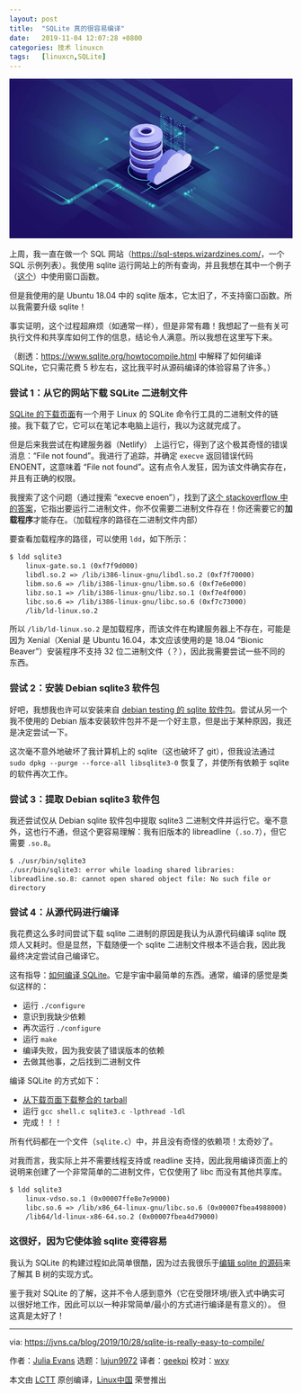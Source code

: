 ```yaml
---
layout: post
title:	"SQLite 真的很容易编译"
date:	2019-11-04 12:07:28 +0800 
categories:	技术 linuxcn 
tags:	[linuxcn,SQLite]
---
```



![](/Asserts/Images/album/201911/04/120656cedfznzenxxvmxq1.jpg)


上周，我一直在做一个 SQL 网站（<https://sql-steps.wizardzines.com/>，一个 SQL 示例列表）。我使用 sqlite 运行网站上的所有查询，并且我想在其中一个例子（[这个](https://sql-steps.wizardzines.com/lag.html)）中使用窗口函数。


但是我使用的是 Ubuntu 18.04 中的 sqlite 版本，它太旧了，不支持窗口函数。所以我需要升级 sqlite！


事实证明，这个过程超麻烦（如通常一样），但是非常有趣！我想起了一些有关可执行文件和共享库如何工作的信息，结论令人满意。所以我想在这里写下来。


（剧透：<https://www.sqlite.org/howtocompile.html> 中解释了如何编译 SQLite，它只需花费 5 秒左右，这比我平时从源码编译的体验容易了许多。）


### 尝试 1：从它的网站下载 SQLite 二进制文件


[SQLite 的下载页面](https://www.sqlite.org/download.html)有一个用于 Linux 的 SQLite 命令行工具的二进制文件的链接。我下载了它，它可以在笔记本电脑上运行，我以为这就完成了。


但是后来我尝试在构建服务器（Netlify） 上运行它，得到了这个极其奇怪的错误消息：“File not found”。我进行了追踪，并确定 `execve` 返回错误代码 ENOENT，这意味着 “File not found”。这有点令人发狂，因为该文件确实存在，并且有正确的权限。


我搜索了这个问题（通过搜索 “execve enoen”），找到了[这个 stackoverflow 中的答案](https://stackoverflow.com/questions/5234088/execve-file-not-found-when-stracing-the-very-same-file)，它指出要运行二进制文件，你不仅需要二进制文件存在！你还需要它的**加载程序**才能存在。（加载程序的路径在二进制文件内部）


要查看加载程序的路径，可以使用 `ldd`，如下所示：



```
$ ldd sqlite3
    linux-gate.so.1 (0xf7f9d000)
    libdl.so.2 => /lib/i386-linux-gnu/libdl.so.2 (0xf7f70000)
    libm.so.6 => /lib/i386-linux-gnu/libm.so.6 (0xf7e6e000)
    libz.so.1 => /lib/i386-linux-gnu/libz.so.1 (0xf7e4f000)
    libc.so.6 => /lib/i386-linux-gnu/libc.so.6 (0xf7c73000)
    /lib/ld-linux.so.2
```

所以 `/lib/ld-linux.so.2` 是加载程序，而该文件在构建服务器上不存在，可能是因为 Xenial（Xenial 是 Ubuntu 16.04，本文应该使用的是 18.04 “Bionic Beaver”）安装程序不支持 32 位二进制文​​件（？），因此我需要尝试一些不同的东西。


### 尝试 2：安装 Debian sqlite3 软件包


好吧，我想我也许可以安装来自 [debian testing 的 sqlite 软件包](https://packages.debian.org/bullseye/amd64/sqlite3/download)。尝试从另一个我不使用的 Debian 版本安装软件包并不是一个好主意，但是出于某种原因，我还是决定尝试一下。


这次毫不意外地破坏了我计算机上的 sqlite（这也破坏了 git），但我设法通过 `sudo dpkg --purge --force-all libsqlite3-0` 恢复了，并使所有依赖于 sqlite 的软件再次工作。


### 尝试 3：提取 Debian sqlite3 软件包


我还尝试仅从 Debian sqlite 软件包中提取 sqlite3 二进制文件并运行它。毫不意外，这也行不通，但这个更容易理解：我有旧版本的 libreadline（`.so.7`），但它需要 `.so.8`。



```
$ ./usr/bin/sqlite3
./usr/bin/sqlite3: error while loading shared libraries: libreadline.so.8: cannot open shared object file: No such file or directory
```

### 尝试 4：从源代码进行编译


我花费这么多时间尝试下载 sqlite 二进制的原因是我认为从源代码编译 sqlite 既烦人又耗时。但是显然，下载随便一个 sqlite 二进制文件根本不适合我，因此我最终决定尝试自己编译它。


这有指导：[如何编译 SQLite](https://www.sqlite.org/howtocompile.html)。它是宇宙中最简单的东西。通常，编译的感觉是类似这样的：


* 运行 `./configure`
* 意识到我缺少依赖
* 再次运行 `./configure`
* 运行 `make`
* 编译失败，因为我安装了错误版本的依赖
* 去做其他事，之后找到二进制文件


编译 SQLite 的方式如下：


* [从下载页面下载整合的 tarball](https://www.sqlite.org/download.html)
* 运行 `gcc shell.c sqlite3.c -lpthread -ldl`
* 完成！！！


所有代码都在一个文件（`sqlite.c`）中，并且没有奇怪的依赖项！太奇妙了。


对我而言，我实际上并不需要线程支持或 readline 支持，因此我用编译页面上的说明来创建了一个非常简单的二进制文件，它仅使用了 libc 而没有其他共享库。



```
$ ldd sqlite3
    linux-vdso.so.1 (0x00007ffe8e7e9000)
    libc.so.6 => /lib/x86_64-linux-gnu/libc.so.6 (0x00007fbea4988000)
    /lib64/ld-linux-x86-64.so.2 (0x00007fbea4d79000)
```

### 这很好，因为它使体验 sqlite 变得容易


我认为 SQLite 的构建过程如此简单很酷，因为过去我很乐于[编辑 sqlite 的源码](https://jvns.ca/blog/2014/10/02/how-does-sqlite-work-part-2-btrees/)来了解其 B 树的实现方式。


鉴于我对 SQLite 的了解，这并不令人感到意外（它在受限环境/嵌入式中确实可以很好地工作，因此可以以一种非常简单/最小的方式进行编译是有意义的）。 但这真是太好了！




---


via: <https://jvns.ca/blog/2019/10/28/sqlite-is-really-easy-to-compile/>


作者：[Julia Evans](https://jvns.ca/) 选题：[lujun9972](https://github.com/lujun9972) 译者：[geekpi](https://github.com/geekpi) 校对：[wxy](https://github.com/wxy)


本文由 [LCTT](https://github.com/LCTT/TranslateProject) 原创编译，[Linux中国](https://linux.cn/) 荣誉推出
